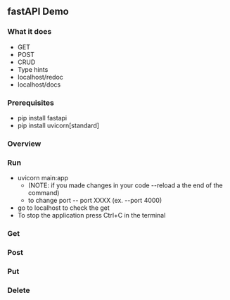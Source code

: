 fastAPI Demo
-------------

### What it does

- GET
- POST
- CRUD
- Type hints
- localhost/redoc
- localhost/docs

### Prerequisites

- pip install fastapi
- pip install uvicorn[standard]

### Overview

### Run

- uvicorn main:app
    - (NOTE: if you made changes in your code --reload a the end of the command)
    - to change port -- port XXXX (ex. --port 4000)
- go to localhost to check the get
- To stop the application press Ctrl+C in the terminal


### Get
### Post
### Put
### Delete